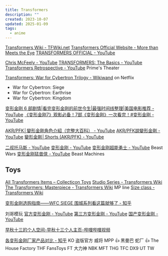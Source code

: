 ```yaml
---
title: Transformers
description: ""
created: 2023-10-07
updated: 2025-01-09
tags:
  - anime
---
```


[Transformers Wiki - TFWiki.net](https://tfwiki.net/wiki/Main_Page)
[Transformers Official Website - More than Meets the Eye](https://transformers.hasbro.com/en-gb)
[TRANSFORMERS OFFICIAL - YouTube](https://www.youtube.com/@TransformersOfficial)

[Chris McFeely - YouTube](https://www.youtube.com/@ChrisMcFeely)
[TRANSFORMERS: The Basics - YouTube](https://www.youtube.com/playlist?list=PLSd4_MK_EtUZH6jxBQpEeV0__tgOFedtk)
[Transformers Retrospective - YouTube](https://www.youtube.com/playlist?list=PL6dvQxI0Dx5WEbeqziTvod4wPR2pZLoTO) Prime's Theater

[Transformers: War for Cybertron Trilogy - Wikiwand](https://www.wikiwand.com/en/Transformers:_War_for_Cybertron_Trilogy) on Netflix

- War for Cybertron: Siege
- War for Cybertron: Earthrise
- War for Cybertron: Kingdom

[变形金刚 6 部剧情|看完变形金刚的前世今生|最强时间线整理|美国电影推荐 - YouTube](https://www.youtube.com/watch?v=uUj0262_EEE)
[《变形金刚7》观影必备！7部《变形金刚》一次看完！#变形金刚 - YouTube](https://www.youtube.com/watch?v=Vy7NQBLrmIY)

[AKR/PFK│變形金剛角色介紹（完整大百科） - YouTube](https://www.youtube.com/playlist?list=PLhTbZbHYudXE_kn7gbYeOaWKOFPT22B2f)
[AKR/PFK說變形金剛 - YouTube](https://www.youtube.com/playlist?list=PLhTbZbHYudXGoIdSQsjFPIWqg_hAWhq1H)
[變形金剛│Shorts (AKR/PFK) - YouTube](https://www.youtube.com/playlist?list=PLhTbZbHYudXFe96xJlw_VIPN-iKJtzV2e)

[二叔托马斯 - YouTube](https://www.youtube.com/channel/UCPawzI1EqtpKSZXLmG2GlHA)
[变形金刚 - YouTube](https://www.youtube.com/playlist?list=PLgmTvH0O5wnz6ELLYibbYqUQE8JxO71uv)
[变形金刚超能勇士 - YouTube](https://www.youtube.com/playlist?list=PLgmTvH0O5wnyW3yGKXl1ngSm2MMHsaCYV) Beast Wars
[变形金刚猛兽侠 - YouTube](https://www.youtube.com/playlist?list=PLgmTvH0O5wnxamQG4Ld3j1RtXv9nyyTDN) Beast Machines

## Toys

[All Transformers Items – Collecticon Toys](https://collecticontoys.com/collections/all-transformers)
[Studio Series - Transformers Wiki](https://tfwiki.net/wiki/Studio_Series)
[The Transformers: Masterpiece - Transformers Wiki](https://tfwiki.net/wiki/The_Transformers:_Masterpiece) MP line
[Size class - Transformers Wiki](https://tfwiki.net/wiki/Size_class)

[变形金刚选购指南——WFC SIEGE 围城系列看这篇就够了 - 知乎](https://zhuanlan.zhihu.com/p/165188978)

刘哥模玩
[官方变形金刚 - YouTube](https://www.youtube.com/playlist?list=PLSWTwk7f3a8u55lOgUe_OO6PwOZUj_iC0)
[第三方变形金刚 - YouTube](https://www.youtube.com/playlist?list=PLSWTwk7f3a8vHeUz7Yu5mz597wkzE-vXh)
[国产变形金刚 - YouTube](https://www.youtube.com/playlist?list=PLSWTwk7f3a8uA8McceQfB7jDzmwNn4ixe)

[早秋十三的个人空间-早秋十三个人主页-哔哩哔哩视频](https://space.bilibili.com/274215556)

[各变形金刚厂家产品对比 - 知乎](https://zhuanlan.zhihu.com/p/124341662)
KO 盗版官方
威将 MPP 👍
黑曼巴 蛇厂 👍
The House Factory THF
FansToys FT
大力神 NBK
MFT THG TFC DX9 UT TW

